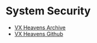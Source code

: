 # System Security

- [VX Heavens Archive](https://archive.org/download/vxheavens-2010-05-18)
- [VX Heavens Github](https://github.com/guitmz/mirror-vxheaven.org)
